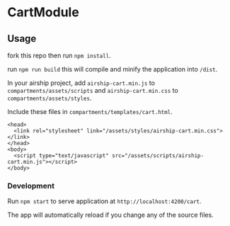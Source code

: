 # CartModule

## Usage

fork this repo then run `npm install`.

run `npm run build` this will compile and minify the application into `/dist`.

In your airship project, add `airship-cart.min.js` to `compartments/assets/scripts` and `airship-cart.min.css` to `compartments/assets/styles`.

Include these files in `compartments/templates/cart.html`.

```
<head>
  <link rel="stylesheet" link="/assets/styles/airship-cart.min.css"></link>
</head>
<body>
  <script type="text/javascript" src="/assets/scripts/airship-cart.min.js"></script>
</body>
```

### Development

Run `npm start` to serve application at `http://localhost:4200/cart`. 

The app will automatically reload if you change any of the source files.